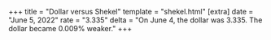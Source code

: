 +++
title = "Dollar versus Shekel"
template = "shekel.html"
[extra]
date = "June  5, 2022"
rate = "3.335"
delta = "On June  4, the dollar was 3.335. The dollar became 0.009% weaker."
+++
